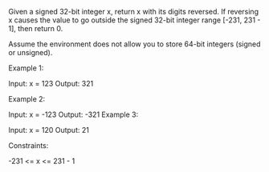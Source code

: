 Given a signed 32-bit integer x, return x with its digits reversed. If reversing x causes the value to go outside the signed 32-bit integer range [-231, 231 - 1], then return 0.

Assume the environment does not allow you to store 64-bit integers (signed or unsigned).

Example 1:

Input: x = 123
Output: 321

Example 2:

Input: x = -123
Output: -321
Example 3:

Input: x = 120
Output: 21
 
Constraints:

-231 <= x <= 231 - 1